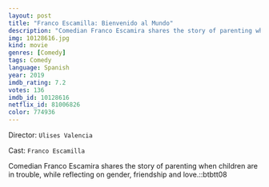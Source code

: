```yaml
---
layout: post
title: "Franco Escamilla: Bienvenido al Mundo"
description: "Comedian Franco Escamira shares the story of parenting when children are in trouble, while reflecting on gender, friendship and love.::btbtt08.."
img: 10128616.jpg
kind: movie
genres: [Comedy]
tags: Comedy 
language: Spanish
year: 2019
imdb_rating: 7.2
votes: 136
imdb_id: 10128616
netflix_id: 81006826
color: 774936
---
```

Director: `Ulises Valencia`  

Cast: `Franco Escamilla` 

Comedian Franco Escamira shares the story of parenting when children are in trouble, while reflecting on gender, friendship and love.::btbtt08